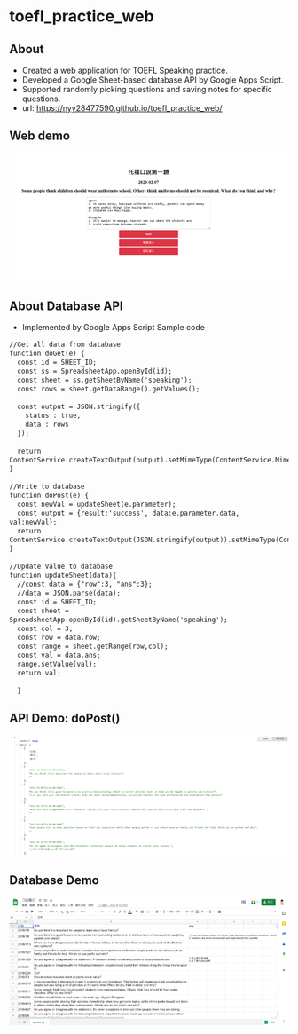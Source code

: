 # toefl_practice_web
## About
- Created a web application for TOEFL Speaking practice.
- Developed a Google Sheet-based database API by Google Apps Script.
- Supported randomly picking questions and saving notes for specific questions.
- url: https://nyy28477590.github.io/toefl_practice_web/

## Web demo
![webpage](./images/demo.png)

## About Database API
- Implemented by Google Apps Script
Sample code
```
//Get all data from database
function doGet(e) {
  const id = SHEET_ID;
  const ss = SpreadsheetApp.openById(id);
  const sheet = ss.getSheetByName('speaking');
  const rows = sheet.getDataRange().getValues();

  const output = JSON.stringify({
    status : true,
    data : rows
  });

  return ContentService.createTextOutput(output).setMimeType(ContentService.MimeType.JSON);
}

//Write to database
function doPost(e) {
  const newVal = updateSheet(e.parameter);
  const output = {result:'success', data:e.parameter.data, val:newVal};
  return ContentService.createTextOutput(JSON.stringify(output)).setMimeType(ContentService.MimeType.JSON);
}

//Update Value to database
function updateSheet(data){
  //const data = {"row":3, "ans":3};
  //data = JSON.parse(data);
  const id = SHEET_ID;
  const sheet = SpreadsheetApp.openById(id).getSheetByName('speaking');
  const col = 3;
  const row = data.row;
  const range = sheet.getRange(row,col);
  const val = data.ans;
  range.setValue(val);
  return val;
  
  }
```

## API Demo: doPost()
![API Demo](./images/api.png)

## Database Demo
![Database Demo](./images/db.png)
